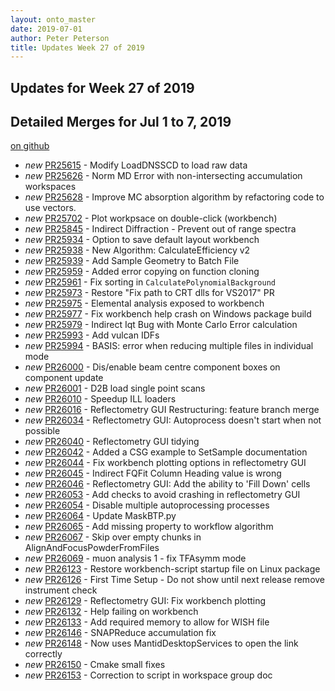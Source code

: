 ```yaml
---
layout: onto_master
date: 2019-07-01
author: Peter Peterson
title: Updates Week 27 of 2019
---
```

Updates for Week 27 of 2019
---------------------------

Detailed Merges for Jul 1 to 7, 2019
------------------------------------
[on github](https://github.com/mantidproject/mantid/pulls?q=is%3Apr+merged%3A2019-07-02..2019-07-07)

* *new* [PR25615](https://github.com/mantidproject/mantid/pull/25615) - Modify LoadDNSSCD to load raw data
* *new* [PR25626](https://github.com/mantidproject/mantid/pull/25626) - Norm MD Error with non-intersecting accumulation workspaces
* *new* [PR25628](https://github.com/mantidproject/mantid/pull/25628) - Improve MC absorption algorithm by refactoring code to use vectors.
* *new* [PR25702](https://github.com/mantidproject/mantid/pull/25702) - Plot workpsace on double-click (workbench)
* *new* [PR25845](https://github.com/mantidproject/mantid/pull/25845) - Indirect Diffraction - Prevent out of range spectra
* *new* [PR25934](https://github.com/mantidproject/mantid/pull/25934) - Option to save default layout workbench
* *new* [PR25938](https://github.com/mantidproject/mantid/pull/25938) - New Algorithm: CalculateEfficiency v2
* *new* [PR25939](https://github.com/mantidproject/mantid/pull/25939) - Add Sample Geometry to Batch File
* *new* [PR25959](https://github.com/mantidproject/mantid/pull/25959) - Added error copying on function cloning
* *new* [PR25961](https://github.com/mantidproject/mantid/pull/25961) - Fix sorting in `CalculatePolynomialBackground`
* *new* [PR25973](https://github.com/mantidproject/mantid/pull/25973) - Restore "Fix path to CRT dlls for VS2017" PR
* *new* [PR25975](https://github.com/mantidproject/mantid/pull/25975) - Elemental analysis exposed to workbench
* *new* [PR25977](https://github.com/mantidproject/mantid/pull/25977) - Fix workbench help crash on Windows package build
* *new* [PR25979](https://github.com/mantidproject/mantid/pull/25979) - Indirect Iqt Bug with Monte Carlo Error calculation
* *new* [PR25993](https://github.com/mantidproject/mantid/pull/25993) - Add vulcan IDFs
* *new* [PR25994](https://github.com/mantidproject/mantid/pull/25994) - BASIS: error when reducing multiple files in individual mode
* *new* [PR26000](https://github.com/mantidproject/mantid/pull/26000) - Dis/enable beam centre component boxes on component update
* *new* [PR26001](https://github.com/mantidproject/mantid/pull/26001) - D2B load single point scans
* *new* [PR26010](https://github.com/mantidproject/mantid/pull/26010) - Speedup ILL loaders
* *new* [PR26016](https://github.com/mantidproject/mantid/pull/26016) - Reflectometry GUI Restructuring: feature branch merge
* *new* [PR26034](https://github.com/mantidproject/mantid/pull/26034) - Reflectometry GUI: Autoprocess doesn't start when not possible
* *new* [PR26040](https://github.com/mantidproject/mantid/pull/26040) - Reflectometry GUI tidying
* *new* [PR26042](https://github.com/mantidproject/mantid/pull/26042) - Added a CSG example to SetSample documentation
* *new* [PR26044](https://github.com/mantidproject/mantid/pull/26044) - Fix workbench plotting options in reflectometry GUI
* *new* [PR26045](https://github.com/mantidproject/mantid/pull/26045) - Indirect FQFit Column Heading value is wrong
* *new* [PR26046](https://github.com/mantidproject/mantid/pull/26046) - Reflectometry GUI: Add the ability to 'Fill Down' cells
* *new* [PR26053](https://github.com/mantidproject/mantid/pull/26053) - Add checks to avoid crashing in reflectometry GUI
* *new* [PR26054](https://github.com/mantidproject/mantid/pull/26054) - Disable multiple autoprocessing processes
* *new* [PR26064](https://github.com/mantidproject/mantid/pull/26064) - Update MaskBTP.py
* *new* [PR26065](https://github.com/mantidproject/mantid/pull/26065) - Add missing property to workflow algorithm
* *new* [PR26067](https://github.com/mantidproject/mantid/pull/26067) - Skip over empty chunks in AlignAndFocusPowderFromFiles
* *new* [PR26069](https://github.com/mantidproject/mantid/pull/26069) - muon analysis 1 - fix TFAsymm mode
* *new* [PR26123](https://github.com/mantidproject/mantid/pull/26123) - Restore workbench-script startup file on Linux package
* *new* [PR26126](https://github.com/mantidproject/mantid/pull/26126) - First Time Setup - Do not show until next release remove instrument check
* *new* [PR26129](https://github.com/mantidproject/mantid/pull/26129) - Reflectometry GUI: Fix workbench plotting
* *new* [PR26132](https://github.com/mantidproject/mantid/pull/26132) - Help failing on workbench
* *new* [PR26133](https://github.com/mantidproject/mantid/pull/26133) - Add required memory to allow for WISH file
* *new* [PR26146](https://github.com/mantidproject/mantid/pull/26146) - SNAPReduce accumulation fix
* *new* [PR26148](https://github.com/mantidproject/mantid/pull/26148) - Now uses MantidDesktopServices to open the link correctly
* *new* [PR26150](https://github.com/mantidproject/mantid/pull/26150) - Cmake small fixes
* *new* [PR26153](https://github.com/mantidproject/mantid/pull/26153) - Correction to script in workspace group doc

